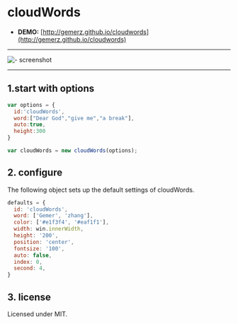 # cloudWords

- **DEMO:** [http://gemerz.github.io/cloudwords](http://gemerz.github.io/cloudwords)

******************

![- screenshot ](http://gemer.qiniudn.com/cloudWords.png?token=stn-uCqztmI61pdBKxIJEVjjKOFzeofMLmuajvGi:H158ChpHJJNe8N_cDGkywtg7EDA=:eyJTIjoiZ2VtZXIucWluaXVkbi5jb20vY2xvdWRXb3Jkcy5wbmciLCJFIjoxMzgxNzA3MTA1fQ==)

******************


## 1.start with options

```js
var options = {
  id:'cloudWords',
  word:["Dear God","give me","a break"],
  auto:true,
  height:300
}

var cloudWords = new cloudWords(options);
```

## 2. configure

The following object sets up the default settings of cloudWords.

```js
defaults = {
  id: 'cloudWords',
  word: ['Gemer', 'zhang'],
  color: ['#e1f3f4', '#eaf1f1'],
  width: win.innerWidth,
  height: '200',
  position: 'center',
  fontsize: '100',
  auto: false,
  index: 0,
  second: 4,
}
```

## 3. license

Licensed under MIT.
